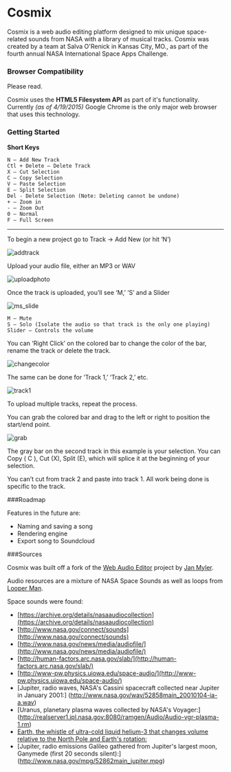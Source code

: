 # Cosmix

Cosmix is a web audio editing platform designed to mix unique space-related sounds from NASA with a library of musical tracks. Cosmix was created by a team at Salva O'Renick in Kansas City, MO., as part of the fourth annual NASA International Space Apps Challenge.

### Browser Compatibility

Please read.

Cosmix uses the **HTML5 Filesystem API** as part of it's functionality. Currently *(as of 4/19/2015)* Google Chrome is the only major web browser that uses this technology.

### Getting Started

**Short Keys**

```
N – Add New Track
Ctl + Delete – Delete Track
X – Cut Selection
C – Copy Selection
V – Paste Selection
E – Split Selection
Del - Delete Selection (Note: Deleting cannot be undone)
+ – Zoom in
- – Zoom Out
0 – Normal
F – Full Screen
```

_______

To begin a new project go to Track -> Add New (or hit ‘N’)

![addtrack](https://cloud.githubusercontent.com/assets/2229335/7107034/f9bc70d2-e11b-11e4-91f4-7c539e9b558e.png)


Upload your audio file, either an MP3 or WAV

![uploadphoto](https://cloud.githubusercontent.com/assets/2229335/7107041/20a184bc-e11c-11e4-83dc-2e19ce6e7829.png)

Once the track is uploaded, you’ll see ‘M,’ ‘S’ and a Slider

![ms_slide](https://cloud.githubusercontent.com/assets/2229335/7107045/3f703a1e-e11c-11e4-8370-e855f2798d84.png)

```
M – Mute
S – Solo (Isolate the audio so that track is the only one playing)
Slider – Controls the volume
```

You can ‘Right Click’ on the colored bar to change the color of the bar, rename the track or delete the track.

![changecolor](https://cloud.githubusercontent.com/assets/2229335/7107055/99534cec-e11c-11e4-94f0-c233fa460c9c.png)

The same can be done for ‘Track 1,’ ‘Track 2,’ etc.

![track1](https://cloud.githubusercontent.com/assets/2229335/7107057/b2508282-e11c-11e4-9f51-eaf9d9a608ee.png)

To upload multiple tracks, repeat the process. 

You can grab the colored bar and drag to the left or right to position the start/end point.

![grab](https://cloud.githubusercontent.com/assets/2229335/7107063/c3e6560c-e11c-11e4-9862-39ef9188d0e0.png)


The gray bar on the second track in this example is your selection. You can Copy ( C ), Cut (X), Split (E), which will splice it at the beginning of your selection.

You can’t cut from track 2 and paste into track 1. All work being done is specific to the track. 

###Roadmap

Features in the future are:

* Naming and saving a song
* Rendering engine
* Export song to Soundcloud

###Sources

Cosmix was built off a fork of the [Web Audio Editor](https://github.com/janmyler/web-audio-editor) project by [Jan Myler](https://github.com/janmyler).

Audio resources are a mixture of NASA Space Sounds as well as loops from [Looper Man](www.looperman.com).

Space sounds were found:

* [https://archive.org/details/nasaaudiocollection](https://archive.org/details/nasaaudiocollection)
* [http://www.nasa.gov/connect/sounds](http://www.nasa.gov/connect/sounds)
* [http://www.nasa.gov/news/media/audiofile/](http://www.nasa.gov/news/media/audiofile/)
* [http://human-factors.arc.nasa.gov/slab/](http://human-factors.arc.nasa.gov/slab/)
* [http://www-pw.physics.uiowa.edu/space-audio/](http://www-pw.physics.uiowa.edu/space-audio/)
* [Jupiter, radio waves, NASA's Cassini spacecraft collected near Jupiter in January 2001:] (http://www.nasa.gov/wav/52858main_20010104-ia-a.wav)
* [Uranus, planetary plasma waves collected by NASA's Voyager:] (http://realserver1.jpl.nasa.gov:8080/ramgen/Audio/Audio-vgr-plasma-1.rm)
* [Earth, the whistle of ultra-cold liquid helium-3 that changes volume relative to the North Pole and Earth's rotation:](http://www.nasa.gov/wav/52861main_helium_whistle.wav)
* [Jupiter, radio emissions Galileo gathered from Jupiter's largest moon, Ganymede (first 20 seconds silent):] (http://www.nasa.gov/mpg/52862main_jupiter.mpg)
